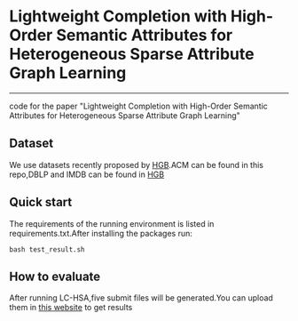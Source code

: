 # Lightweight Completion with High-Order Semantic Attributes for Heterogeneous Sparse Attribute Graph Learning
___
code for the paper "Lightweight Completion with High-Order Semantic Attributes for Heterogeneous Sparse Attribute Graph Learning"

## Dataset
We use datasets recently proposed by [HGB](https://www.biendata.xyz/hgb/).ACM can be found in this repo,DBLP and IMDB can be found  in [HGB](https://www.biendata.xyz/hgb/#/datasets) 

## Quick start
The requirements of the running environment is listed in requirements.txt.After installing the packages run: 
```
bash test_result.sh
```
## How to evaluate
After running LC-HSA,five submit files will be generated.You can upload them in [this website](https://www.biendata.xyz/competition/hgb-1/) to get results
